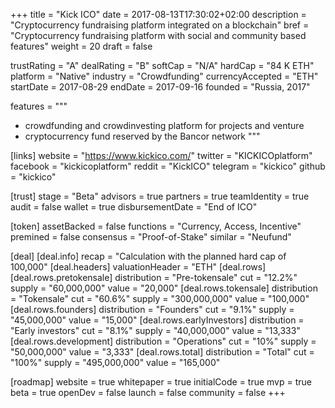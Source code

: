 +++
title = "Kick ICO"
date = 2017-08-13T17:30:02+02:00
description = "Cryptocurrency fundraising platform integrated on a blockchain"
bref = "Cryptocurrency fundraising platform with social and community based features"
weight = 20
draft = false

trustRating = "A"
dealRating = "B"
softCap = "N/A"
hardCap = "84 K ETH"
platform = "Native"
industry = "Crowdfunding"
currencyAccepted = "ETH"
startDate = 2017-08-29
endDate = 2017-09-16
founded = "Russia, 2017"

features = """
- crowdfunding and crowdinvesting platform for projects and venture
- cryptocurrency fund reserved by the Bancor network
"""

[links]
  website = "https://www.kickico.com/"
  twitter = "KICKICOplatform"
  facebook = "kickicoplatform"
  reddit = "KickICO"
  telegram = "kickico"
  github = "kickico"


[trust]
  stage = "Beta"
  advisors = true
  partners = true
  teamIdentity = true
  audit = false
  wallet = true
  disbursementDate = "End of ICO"

[token]
  assetBacked = false
  functions = "Currency, Access, Incentive"
  premined = false
  consensus = "Proof-of-Stake"
  similar = "Neufund"

[deal]
  [deal.info]
    recap = "Calculation with the planned hard cap of 100,000"
  [deal.headers]
    valuationHeader = "ETH"
  [deal.rows]
    [deal.rows.pretokensale]
      distribution = "Pre-tokensale"
      cut = "12.2%"
      supply = "60,000,000"
      value = "20,000"
    [deal.rows.tokensale]
      distribution = "Tokensale"
      cut = "60.6%"
      supply = "300,000,000"
      value = "100,000"
    [deal.rows.founders]
      distribution = "Founders"
      cut = "9.1%"
      supply = "45,000,000"
      value = "15,000"
    [deal.rows.earlyInvestors]
      distribution = "Early investors"
      cut = "8.1%"
      supply = "40,000,000"
      value = "13,333"
    [deal.rows.development]
      distribution = "Operations"
      cut = "10%"
      supply = "50,000,000"
      value = "3,333"
    [deal.rows.total]
      distribution = "Total"
      cut = "100%"
      supply = "495,000,000"
      value = "165,000"

[roadmap]
  website = true
  whitepaper = true
  initialCode = true
  mvp = true
  beta = true
  openDev = false
  launch = false
  community = false
+++
